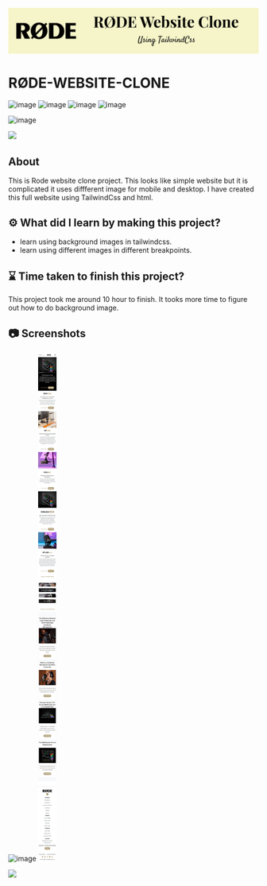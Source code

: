 ![image](./screenshot/banner.png)

# RØDE-WEBSITE-CLONE

![image](https://img.shields.io/badge/iNeuron-Full--Stack%20JavaScript%20Web%20Development%20Course-blue)
![image](https://img.shields.io/badge/Hitesh%20Choudhry-LOC-brightgreen)
![image](https://img.shields.io/badge/HTML-CSS-orange)
![image](https://img.shields.io/badge/Project-RØDE-blue)

![image](https://img.shields.io/badge/BHASKAR-SAHU-blue)

[<img src= "https://img.shields.io/badge/projcet live link-10b?style=for-the-badge&logo=&logoColor=white" />](https://fsjs-ineuron-rode-website-clone.netlify.app/)

## About

This is Rode website clone project. This looks like simple website but it is complicated it uses diffferent image for mobile and desktop. I have created this full website using TailwindCss and html.

## ⚙️ What did I learn by making this project?

-   learn using background images in tailwindcss.
-   learn using different images in different breakpoints.

## ⌛ Time taken to finish this project?

This project took me around 10 hour to finish. It tooks more time to figure out how to do background image.

## 📷 Screenshots

![image](./screenshot/screenshot.png)
![image](./screenshot/screenshot-1.png)

[<img src= "https://img.shields.io/badge/PROJCET LINK-1DA55F?style=for-the-badge&logo=&logoColor=white" />](https://fsjs-ineuron-rode-website-clone.netlify.app/)
